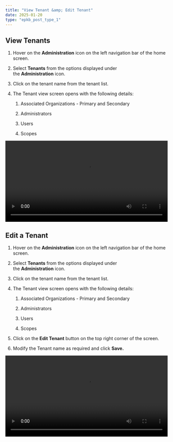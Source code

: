 ```yaml
---
title: "View Tenant &amp; Edit Tenant"
date: 2025-01-20
type: "epkb_post_type_1"
---
```


## **View Tenants**

1. Hover on the **Administration** icon on the left navigation bar of the home screen.

3. Select **Tenants** from the options displayed under the **Administration** icon.

5. Click on the tenant name from the tenant list.

7. The Tenant view screen opens with the following details:
    1. Associated Organizations - Primary and Secondary
    
    3. Administrators
    
    5. Users
    
    7. Scopes  
        

<video width="100%" height="auto" controls>
  <source src="./Edit Tenant Name-1.mp4" type="video/mp4" />
  Your browser does not support the video tag.
</video>

## **Edit a Tenant** 

1. Hover on the **Administration** icon on the left navigation bar of the home screen. 

3. Select **Tenants** from the options displayed under the **Administration** icon. 

5. Click on the tenant name from the tenant list.

7. The Tenant view screen opens with the following details:
    1. Associated Organizations - Primary and Secondary
    
    3. Administrators
    
    5. Users
    
    7. Scopes 

9. Click on the **Edit Tenant** button on the top right corner of the screen.

11. Modify the Tenant name as required and click **Save.**  
      
    
<video width="100%" height="auto" controls>
  <source src="./Tenant View.mp4" type="video/mp4" />
  Your browser does not support the video tag.
</video>

